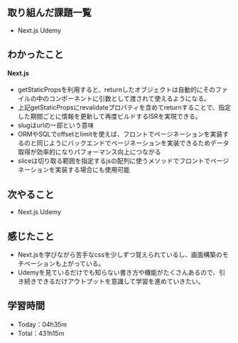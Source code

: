 ## 取り組んだ課題一覧
- Next.js Udemy

## わかったこと
#### Next.js
- getStaticPropsを利用すると、returnしたオブジェクトは自動的にそのファイルの中のコンポーネントに引数として渡されて使えるようになる。
- 上記getStaticPropsにrevalidateプロパティを含めてreturnすることで、指定した期間ごとに情報を更新して再度ビルドするISRを実現できる。
- slugはurlの一部という意味
- ORMやSQLでoffsetとlimitを使えば、フロントでページネーションを実装するのと同じようにバックエンドでページネーションを実装できるためデータ取得が効率的になりパフォーマンス向上につながる
- sliceは切り取る範囲を指定するjsの配列に使うメソッドでフロントでページネーションを実装する場合にも使用可能

## 次やること
- Next.js Udemy

## 感じたこと
- Next.jsを学びながら苦手なcssを少しずつ覚えられているし、画面構築のモチベーションも上がっている。
- Udemyを見ているだけでも知らない書き方や機能がたくさんあるので、引き続きできるだけアウトプットを意識して学習を進めていきたい。

## 学習時間
- Today：04h35m
- Total：431h15m
